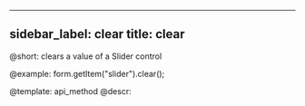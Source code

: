 
---
sidebar_label: clear
title: clear
---          

@short: clears a value of a Slider control





@example:
form.getItem("slider").clear();


@template: api_method
@descr:


